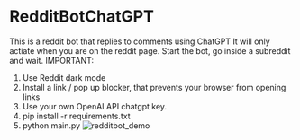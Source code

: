 # RedditBotChatGPT
This is a reddit bot that replies to comments using ChatGPT
It will only actiate when you are on the reddit page.
Start the bot, go inside a subreddit and wait.
IMPORTANT:
1. Use Reddit dark mode
2. Install a link / pop up blocker, that prevents your browser from opening links
3. Use your own OpenAI API chatgpt key.
4. pip install -r requirements.txt
5. python main.py
![redditbot_demo](https://github.com/Hortofagos/RedditBotChatGPT/assets/120664745/8499bb1b-dae2-4fc5-bf5f-cc8108608daa)
